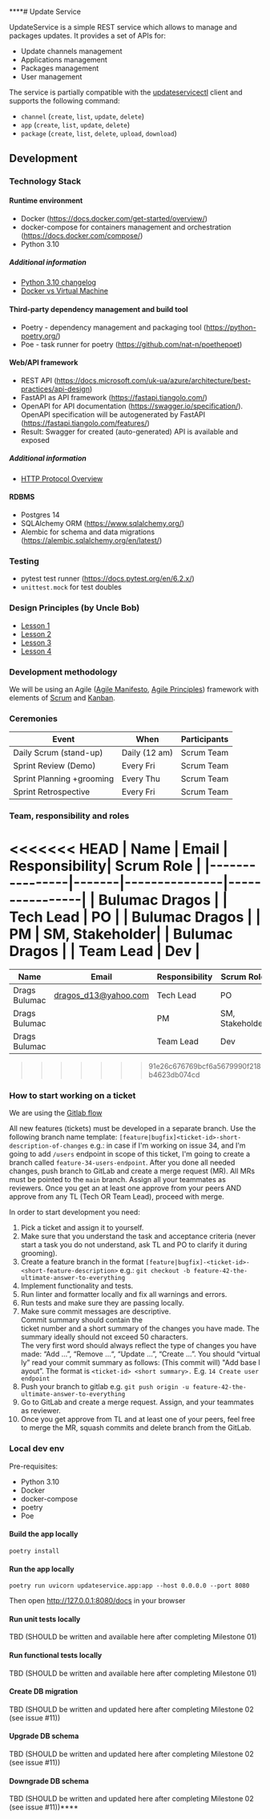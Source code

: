 ****# Update Service

UpdateService is a simple REST service which allows to manage and packages updates. It provides a set of APIs for:
- Update channels management
- Applications management
- Packages management
- User management

The service is partially compatible with the [updateservicectl](https://github.com/coreos/updateservicectl) client and supports the following command:
- `channel` (`create`, `list`, `update`, `delete`)
- `app` (`create`, `list`, `update`, `delete`)
- `package` (`create`, `list`, `delete`, `upload`, `download`)


## Development

### Technology Stack

#### Runtime environment
- Docker (https://docs.docker.com/get-started/overview/)
- docker-compose for containers management and orchestration (https://docs.docker.com/compose/)
- Python 3.10

##### Additional information
- [Python 3.10 changelog](https://docs.python.org/3/whatsnew/3.10.html)
- [Docker vs Virtual Machine](https://geekflare.com/docker-vs-virtual-machine/)

#### Third-party dependency management and build tool
- Poetry - dependency management and packaging tool (https://python-poetry.org/)
- Poe - task runner for poetry (https://github.com/nat-n/poethepoet)

#### Web/API framework
- REST API (https://docs.microsoft.com/uk-ua/azure/architecture/best-practices/api-design)
- FastAPI as API framework (https://fastapi.tiangolo.com/)
- OpenAPI for API documentation (https://swagger.io/specification/). OpenAPI specification will be autogenerated by FastAPI (https://fastapi.tiangolo.com/features/)
- Result: Swagger for created (auto-generated) API is available and exposed

##### Additional information
- [HTTP Protocol Overview](https://developer.mozilla.org/en-US/docs/Web/HTTP/Overview)

#### RDBMS
- Postgres 14
- SQLAlchemy ORM (https://www.sqlalchemy.org/)
- Alembic for schema and data migrations (https://alembic.sqlalchemy.org/en/latest/)

### Testing
- pytest test runner (https://docs.pytest.org/en/6.2.x/)
- `unittest.mock` for test doubles

### Design Principles (by Uncle Bob)
- [Lesson 1](https://www.youtube.com/watch?v=7EmboKQH8lM&t=582s)
- [Lesson 2](https://www.youtube.com/watch?v=2a_ytyt9sf8&t=1s)
- [Lesson 3](https://www.youtube.com/watch?v=Qjywrq2gM8o)
- [Lesson 4](https://www.youtube.com/watch?v=58jGpV2Cg50&t=4881s)

### Development methodology
We will be using an Agile ([Agile Manifesto](https://agilemanifesto.org/), [Agile Principles](https://agilemanifesto.org/principles)) framework with elements of [Scrum](https://www.scrum.org/resources/what-is-scrum) and [Kanban](https://www.atlassian.com/agile/kanban).

### Ceremonies
| Event                     | When           | Participants |
|---------------------------|----------------|--------------|
| Daily Scrum (stand-up)    | Daily (12 am)  | Scrum Team   |
| Sprint Review (Demo)      | Every Fri      | Scrum Team   |
| Sprint Planning +grooming | Every Thu      | Scrum Team   |
| Sprint Retrospective      | Every Fri      | Scrum Team   |

### Team, responsibility and roles
<<<<<<< HEAD
| Name           | Email | Responsibility| Scrum Role     |
|----------------|-------|---------------|----------------|
| Bulumac Dragos |       | Tech Lead     | PO             |
| Bulumac Dragos |       | PM            | SM, Stakeholder|
| Bulumac Dragos |       | Team Lead     | Dev            |
=======
| Name                 | Email                 | Responsibility| Scrum Role     |
|----------------------|-----------------------|---------------|----------------|
| Drags Bulumac        | dragos_d13@yahoo.com  | Tech Lead     | PO             |
| Drags Bulumac        |                       | PM            | SM, Stakeholder|
| Drags Bulumac        |                       | Team Lead     | Dev            |
>>>>>>> 91e26c676769bcf6a5679990f218b4623db074cd



### How to start working on a ticket
We are using the [Gitlab flow](https://docs.gitlab.com/ee/topics/gitlab_flow.html)

All new features (tickets) must be developed in a separate branch. Use the following branch name template: `[feature|bugfix]<ticket-id>-short-description-of-changes` e.g.: in case if I'm working on issue 34, and I'm going to add `/users` endpoint in scope of this ticket, I'm going to create a branch called `feature-34-users-endpoint`.
After you done all needed changes, push branch to GitLab and create a merge request (MR). All MRs must be pointed to the `main` branch. Assign all your teammates as reviewers. Once you get an at least one approve from your peers AND approve from any TL (Tech OR Team Lead), proceed with merge.

In order to start development you need:
1. Pick a ticket and assign it to yourself.
2. Make sure that you understand the task and acceptance criteria (never start a task you do not understand, ask TL and PO to clarify it during grooming).
3. Create a feature branch in the format `[feature|bugfix]-<ticket-id>-<short-feature-description>` e.g.: `git checkout -b feature-42-the-ultimate-answer-to-everything`
4. Implement functionality and tests.
5. Run linter and formatter locally and fix all warnings and errors.
6. Run tests and make sure they are passing locally.
7. Make sure commit messages are descriptive. Commit summary should contain the ticket number and a short summary of the changes you have made. The summary ideally should not exceed 50 characters. The very first word should always reflect the type of changes you have made: “Add …”, “Remove …“, “Update …”, “Create …”. You should “virtually” read your commit summary as follows: (This commit will) "Add base layout”. The format is `<ticket-id> <short summary>.` E.g. `14 Create user endpoint`
8. Push your branch to gitlab e.g. `git push origin -u feature-42-the-ultimate-answer-to-everything`
9. Go to GitLab and create a merge request. Assign, and your teammates as reviewer.
10. Once you get approve from TL and at least one of your peers, feel free to merge the MR, squash commits and delete branch from the GitLab.

### Local dev env

Pre-requisites:
- Python 3.10
- Docker
- docker-compose
- poetry
- Poe

#### Build the app locally
```shell
poetry install
```

#### Run the app locally
```shell
poetry run uvicorn updateservice.app:app --host 0.0.0.0 --port 8080
```
Then open http://127.0.0.1:8080/docs in your browser

#### Run unit tests locally
TBD (SHOULD be written and available here after completing Milestone 01)

#### Run functional tests locally
TBD (SHOULD be written and available here after completing Milestone 01)

#### Create DB migration
TBD (SHOULD be written and updated here after completing Milestone 02 (see issue #11))

#### Upgrade DB schema
TBD (SHOULD be written and updated here after completing Milestone 02 (see issue #11))

#### Downgrade DB schema
TBD (SHOULD be written and updated here after completing Milestone 02 (see issue #11))****





